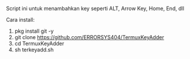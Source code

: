 Script ini untuk menambahkan key seperti ALT, Arrow Key, Home, End, dll

Cara install:
1. pkg install git -y
2. git clone https://github.com/ERRORSYS404/TermuxKeyAdder
3. cd TermuxKeyAdder
4. sh terkeyadd.sh
